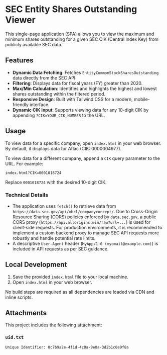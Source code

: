 # SEC Entity Shares Outstanding Viewer

This single-page application (SPA) allows you to view the maximum and minimum shares outstanding for a given SEC CIK (Central Index Key) from publicly available SEC data.

## Features

- **Dynamic Data Fetching**: Fetches `EntityCommonStockSharesOutstanding` data directly from the SEC API.
- **Filtering**: Displays data for fiscal years (FY) greater than 2020.
- **Max/Min Calculation**: Identifies and highlights the highest and lowest shares outstanding within the filtered period.
- **Responsive Design**: Built with Tailwind CSS for a modern, mobile-friendly interface.
- **Dynamic CIK Input**: Supports viewing data for any 10-digit CIK by appending `?CIK=YOUR_CIK_NUMBER` to the URL.

## Usage

To view data for a specific company, open `index.html` in your web browser. By default, it displays data for Aflac (CIK: 0000004977).

To view data for a different company, append a `CIK` query parameter to the URL. For example:

```
index.html?CIK=0001018724
```

Replace `0001018724` with the desired 10-digit CIK.

### Technical Details

- The application uses `fetch()` to retrieve data from `https://data.sec.gov/api/xbrl/companyconcept/`. Due to Cross-Origin Resource Sharing (CORS) policies enforced by `data.sec.gov`, a public CORS proxy (`https://api.allorigins.win/raw?url=...`) is used for client-side requests. For production environments, it is recommended to implement a custom backend proxy to manage SEC API requests more robustly and handle potential rate limits.
- A descriptive `User-Agent` header (`MyApp/1.0 (myemail@example.com)`) is included in API requests as per SEC guidance.

## Local Development

1. Save the provided `index.html` file to your local machine.
2. Open `index.html` in your web browser.

No build steps are required as all dependencies are loaded via CDN and inline scripts.

## Attachments

This project includes the following attachment:

### `uid.txt`

```
Unique Identifier: 0c7b9a2e-4f1d-4c8a-9e0a-3d2b1c0e9f8a
```
